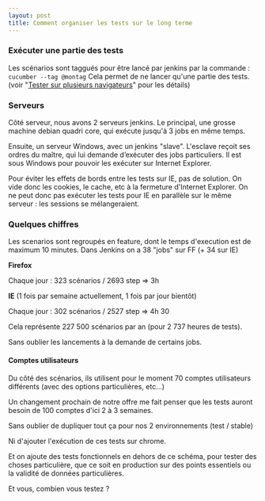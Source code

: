 ```yaml
---
layout: post
title: Comment organiser les tests sur le long terme
---
```


### Exécuter une partie des tests

Les scénarios sont taggués pour être lancé par jenkins par la commande : ```cucumber --tag @montag```
Cela permet de ne lancer qu'une partie des tests. (voir "[Tester sur plusieurs navigateurs](http://web-quality.over-blog.com/tester-sur-plusieurs-navigateurs)" pour les détails)

### Serveurs
Côté serveur, nous avons 2 serveurs jenkins.
Le principal, une grosse machine debian quadri core, qui exécute jusqu'à 3 jobs en même temps.

Ensuite, un serveur Windows, avec un jenkins "slave".
L'esclave reçoit ses ordres du maître, qui lui demande d’exécuter des jobs particuliers.
Il est sous Windows pour pouvoir les exécuter sur Internet Explorer.

Pour éviter les effets de bords entre les tests sur IE, pas de solution. On vide donc les cookies, le cache, etc à la fermeture d'Internet Explorer.
On ne peut donc pas exécuter les tests pour IE en parallèle sur le même serveur : les sessions se mélangeraient.

### Quelques chiffres
Les scenarios sont regroupés en feature, dont le temps d'execution est de maximum 10 minutes. Dans Jenkins on a 38 "jobs" sur FF (+ 34 sur IE)

**Firefox**

Chaque jour : 323 scénarios / 2693 step => 3h

**IE** (1 fois par semaine actuellement, 1 fois par jour bientôt)

Chaque jour : 302 scénarios / 2527 step => 4h 30

Cela représente 227 500 scénarios par an (pour 2 737 heures de tests).

Sans oublier les lancements à la demande de certains jobs.

#### Comptes utilisateurs

Du côté des scénarios, ils utilisent pour le moment 70 comptes utilisateurs différents (avec des options particulières, etc...)

Un changement prochain de notre offre me fait penser que les tests auront besoin de 100 comptes d'ici 2 à 3 semaines.

Sans oublier de dupliquer tout ça pour nos 2 environnements (test / stable)

Ni d'ajouter l'exécution de ces tests sur chrome.

Et on ajoute des tests fonctionnels en dehors de ce schéma, pour tester des choses particulière, que ce soit en production sur des points essentiels ou la validité de données particulières.

Et vous, combien vous testez ?